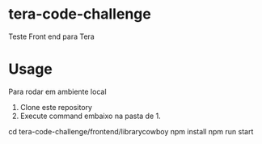 # tera-code-challenge
Teste Front end para Tera 


# Usage
Para rodar em ambiente local

1. Clone este repository
3. Execute command embaixo na pasta de 1.

cd tera-code-challenge/frontend/librarycowboy
npm install
npm run start
